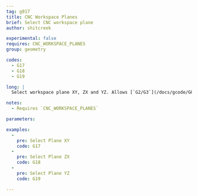 ```yaml
---
tag: g017
title: CNC Workspace Planes
brief: Select CNC workspace plane
author: shitcreek

experimental: false
requires: CNC_WORKSPACE_PLANES
group: geometry

codes:
  - G17
  - G18
  - G19

long: |
  Select workspace plane XY, ZX and YZ. Allows [`G2/G3`](/docs/gcode/G002-G003.html) to operate in the selected plane when `CNC_WORKSPACE_PLANES` is enabled.

notes:
  - Requires `CNC_WORKSPACE_PLANES`

parameters:

examples:
  -
    pre: Select Plane XY
    code: G17
  -
    pre: Select Plane ZX
    code: G18
  -
    pre: Select Plane YZ
    code: G19

---
```

